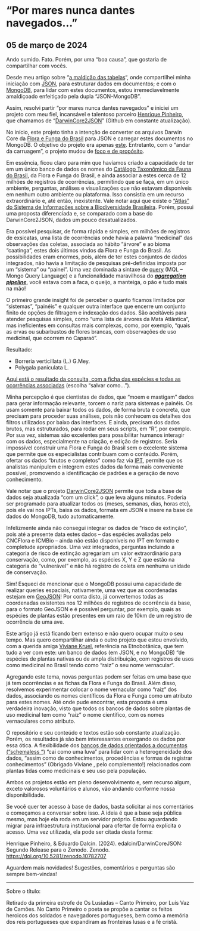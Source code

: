 # “Por mares nunca dantes navegados…”

## 05 de março de 2024

Ando sumido. Fato. Porém, por uma “boa causa”, que gostaria de compartilhar com vocês.

Desde meu artigo sobre “[a maldição das tabelas](https://github.com/edalcin/BiodiversidadeDadosMetadados/blob/main/posts/20230321-maldicaoTabelas.md)“, onde compartilhei minha iniciação com [JSON](https://www.w3schools.com/js/js_json_intro.asp), para estruturar dados em documentos; e com o [MongoDB](https://www.mongodb.com/), para lidar com estes documentos, estou irremediavelmente amaldiçoado enfeitiçado pela dupla “JSON-MongoDB”.

Assim, resolvi partir “por mares nunca dantes navegados” e iniciei um projeto com meu fiel, incansável e talentoso parceiro [Henrique Pinheiro](https://www.linkedin.com/in/phenome/), que chamamos de “[DarwinCore2JSON](https://github.com/edalcin/DarwinCoreJSON)” (Github em constante atualização).

No início, este projeto tinha a intenção de converter os arquivos Darwin Core da [Flora e Funga do Brasil](https://floradobrasil.jbrj.gov.br/consulta/) para JSON e carregar estes documentos no MongoDB. O objetivo do projeto era apenas [este](https://github.com/edalcin/DarwinCoreJSON/blob/main/README.v1.md). Entretanto, com o “andar da carruagem”, o projeto mudou de [foco e de propósito](https://github.com/edalcin/DarwinCoreJSON/blob/main/README.v2..md).

Em essência, ficou claro para mim que havíamos criado a capacidade de ter em um único banco de dados os nomes do [Catálogo Taxonômico da Fauna do Brasil](http://fauna.jbrj.gov.br/fauna/listaBrasil/PrincipalUC/PrincipalUC.do?lingua=pt), da Flora e Funga do Brasil, e ainda associar a estes cerca de 12 milhões de registros de ocorrências, permitindo que se faça, em um único ambiente, perguntas, análises e visualizações que não estavam disponíveis em nenhum outro ambiente ou plataforma. Isso consistia em um recurso extraordinário e, até então, inexistente. Vale notar aqui que existe o [“Atlas” do Sistema de Informações sobre a Biodiversidade Brasileira](https://sibbr.gov.br/). Porém, possui uma proposta diferenciada e, se comparado com a base do DarwinCore2JSON, dados um pouco desatualizados.

Era possível pesquisar, de forma rápida e simples, em milhões de registros de exsicatas, uma lista de ocorrências onde havia a palavra “medicinal” das observações das coletas, associada ao hábito “árvore” e ao bioma “caatinga”, estes dois últimos vindos da Flora e Funga do Brasil. As possibilidades eram enormes, pois, além de ter estes conjuntos de dados integrados, não havia a limitação de pesquisas pré-definidas imposta por um “sistema” ou “painel”. Uma vez dominada a sintaxe de [query](https://www.mongodb.com/docs/manual/tutorial/query-documents/) (MQL – Mongo Query Language) e a funcionalidade maravilhosa do ___[aggregation pipeline](https://www.mongodb.com/docs/manual/core/aggregation-pipeline/)___, você estava com a faca, o queijo, a manteiga, o pão e tudo mais na mão!

O primeiro grande insight foi de perceber o quanto ficamos limitados por “sistemas”, “painéis” e qualquer outra interface que encerre um conjunto finito de opções de filtragem e indexação dos dados. São aceitáveis para atender pesquisas simples, como “uma lista de árvores da Mata Atlântica”, mas ineficientes em consultas mais complexas, como, por exemplo, “quais as ervas ou subarbustos de flores brancas, com observações de uso medicinal, que ocorrem no Caparaó”.

Resultado:

* Borreria verticillata (L.) G.Mey.
* Polygala paniculata L.

[Aqui está o resultado da consulta, com a ficha das espécies e todas as ocorrências associadas](http://dalcinweb.s3-website-us-east-1.amazonaws.com/blog/maresnuncadantes/dwc2json.taxaOccurence.json) (escolha “salvar como…”).

Minha percepção é que cientistas de dados, que “moem e mastigam” dados para gerar informação relevante, torcem o nariz para sistemas e painéis. Os usam somente para baixar todos os dados, de forma bruta e concreta, que precisam para proceder suas análises, pois não conhecem os detalhes dos filtros utilizados por baixo das interfaces. E ainda, precisam dos dados brutos, mas estruturados, para rodar em seus scripts, em “R”, por exemplo. Por sua vez, sistemas são excelentes para possibilitar humanos interagir com os dados, especialmente na criação, e edição de registros. Seria impossível construir uma Flora e Funga do Brasil sem o excelente sistema que permite que os especialistas contribuam com o conteúdo. Porém, ofertar os dados “brutos e completos” como faz via [IPT](https://www.gbif.org/ipt), permite que os analistas manipulem e integrem estes dados da forma mais conveniente possível, promovendo a identificação de padrões e a geração de novo conhecimento.

Vale notar que o projeto [DarwinCore2JSON](https://github.com/edalcin/DarwinCoreJSON) permite que toda a base de dados seja atualizada “com um click”, o que leva alguns minutos. Poderia ser programado para atualizar todos os {meses, semanas, dias, horas etc}, pois ele vai nos IPTs, baixa os dados, formata em JSON e insere na base de dados do MongoDB, tudo automaticamente.

Infelizmente ainda não consegui integrar os dados de “risco de extinção”, pois até a presente data estes dados – das espécies avaliadas pelo CNCFlora e ICMBio – ainda não estão disponíveis no IPT em formato e completude apropriados. Uma vez integrados, perguntas incluindo a categoria de risco de extinção agregariam um valor extraordinário para conservação, como, por exemplo, as espécies X, Y e Z que estão na categoria de “vulnerável” e não há registro de coleta em nenhuma unidade de conservação.

Sim! Esqueci de mencionar que o MongoDB possui uma capacidade de realizar queries espaciais, nativamente, uma vez que as coordenadas estejam em [GeoJSON](https://geojson.org/)! Por conta disto, já convertemos todas as coordenadas existentes nos 12 milhões de registros de ocorrência da base, para o formato GeoJSON e é possível perguntar, por exemplo, quais as espécies de plantas estão presentes em um raio de 10km de um registro de ocorrência de uma ave.

Este artigo já está ficando bem extenso e não quero ocupar muito o seu tempo. Mas quero compartilhar ainda o outro projeto que estou envolvido, com a querida amiga [Viviane Kruel](http://lattes.cnpq.br/0560294487722709), referência na Etnobotânica, que tem tudo a ver com este: um banco de dados (em JSON, e no MongoDB) “de espécies de plantas nativas ou de ampla distribuição, com registros de usos como medicinal no Brasil tendo como “raiz” o seu nome vernacular“.

Agregando este tema, novas perguntas podem ser feitas em uma base que já tem ocorrências e as fichas da Flora e Funga do Brasil. Além disso, resolvemos experimentar colocar o nome vernacular como “raiz” dos dados, associando os nomes científicos da Flora e Funga como um atributo para estes nomes. Até onde pude encontrar, esta proposta é uma verdadeira inovação, visto que todos os bancos de dados sobre plantas de uso medicinal tem como “raiz” o nome científico, com os nomes vernaculares como atributo.

O repositório e seu conteúdo e textos estão sob constante atualização. Porém, os resultados já são bem interessantes enxergando os dados por essa ótica. A flexibilidade dos [bancos de dados orientados a documentos (“schemaless “)](https://www.mongodb.com/unstructured-data/schemaless) “cai como uma luva” para lidar com a heterogeneidade dos dados, “assim como de conhecimentos, procedências e formas de registrar conhecimentos” (Obrigado Viviane , pelo complemento!) relacionados com plantas tidas como medicinais e seu uso pela população.

Ambos os projetos estão em pleno desenvolvimento e, sem recurso algum, exceto valorosos voluntários e alunos, vão andando conforme nossa disponibilidade.

Se você quer ter acesso à base de dados, basta solicitar aí nos comentários e começamos a conversar sobre isso. A ideia é que a base seja pública mesmo, mas hoje ela roda em um servidor próprio. Estou aguardando migrar para infraestrutura institucional para ofertar de forma explícita o acesso. Uma vez utilizada, ela pode ser citada desta forma:

Henrique Pinheiro, & Eduardo Dalcin. (2024). edalcin/DarwinCoreJSON: Segundo Release para o Zenodo. Zenodo. https://doi.org/10.5281/zenodo.10782707

Aguardem mais novidades! Sugestões, comentários e perguntas são sempre bem-vindas!

---

Sobre o título:

Retirado da primeira estrofe de Os Lusíadas – Canto Primeiro, por Luís Vaz de Camões. No Canto Primeiro o poeta se propõe a cantar os feitos heroicos dos soldados e navegadores portugueses, bem como a memória dos reis portugueses que expandiram as fronteiras lusas e a fé cristã.

